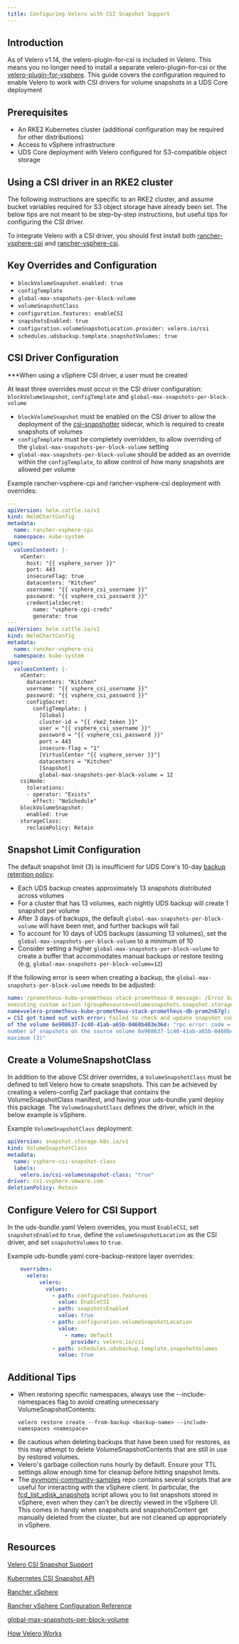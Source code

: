 ```yaml
---
title: Configuring Velero with CSI Snapshot Support
---
```


## Introduction
As of Velero v1.14, the velero-plugin-for-csi is included in Velero. This means you no longer need to install a separate velero-plugin-for-csi or the [velero-plugin-for-vsphere](https://github.com/vmware-tanzu/velero-plugin-for-vsphere). This guide covers the configuration required to enable Velero to work with CSI drivers for volume snapshots in a UDS Core deployment

## Prerequisites
- An RKE2 Kubernetes cluster (additional configuration may be required for other distributions)
- Access to vSphere infrastructure
- UDS Core deployment with Velero configured for S3-compatible object storage

## Using a CSI driver in an RKE2 cluster
The following instructions are specific to an RKE2 cluster, and assume bucket variables required for S3 object storage have already been set. The below tips are not meant to be step-by-step instructions, but useful tips for configuring the CSI driver. 

To integrate Velero with a CSI driver, you should first install both [rancher-vsphere-cpi](https://github.com/rancher/vsphere-charts/tree/main/charts/rancher-vsphere-cpi) and [rancher-vsphere-csi](https://github.com/rancher/vsphere-charts/tree/main/charts/rancher-vsphere-csi).

## Key Overrides and Configuration
- `blockVolumeSnapshot.enabled: true`
- `configTemplate`
- `global-max-snapshots-per-block-volume`
- `volumeSnapshotClass`
- `configuration.features: enableCSI`
- `snapshotsEnabled: true`
- `configuration.volumeSnapshotLocation.provider: velero.io/csi`
- `schedules.udsbackup.template.snapshotVolumes: true`

## CSI Driver Configuration
***When using a vSphere CSI driver, a user must be created

At least three overrides must occur in the CSI driver configuration: `blockVolumeSnapshot`, `configTemplate` and `global-max-snapshots-per-block-volume`
- `blockVolumeSnapshot` must be enabled on the CSI driver to allow the deployment of the [csi-snapshotter](https://github.com/kubernetes-csi/external-snapshotter) sidecar, which is required to create snapshots of volumes
- `configTemplate` must be completely overridden, to allow overriding of the `global-max-snapshots-per-block-volume` setting
- `global-max-snapshots-per-block-volume` should be added as an override within the `configTemplate`, to allow control of how many snapshots are allowed per volume

Example rancher-vsphere-cpi and rancher-vsphere-csi deployment with overrides:

```yaml
---
apiVersion: helm.cattle.io/v1
kind: HelmChartConfig
metadata:
  name: rancher-vsphere-cpi
  namespace: kube-system
spec:
  valuesContent: |-
    vCenter:
      host: "{{ vsphere_server }}"
      port: 443
      insecureFlag: true
      datacenters: "Kitchen"
      username: "{{ vsphere_csi_username }}"
      password: "{{ vsphere_csi_password }}"
      credentialsSecret:
        name: "vsphere-cpi-creds"
        generate: true
---
apiVersion: helm.cattle.io/v1
kind: HelmChartConfig
metadata:
  name: rancher-vsphere-csi
  namespace: kube-system
spec:
  valuesContent: |-
    vCenter:
      datacenters: "Kitchen"
      username: "{{ vsphere_csi_username }}"
      password: "{{ vsphere_csi_password }}"
      configSecret:
        configTemplate: |
          [Global]
          cluster-id = "{{ rke2_token }}"
          user = "{{ vsphere_csi_username }}"
          password = "{{ vsphere_csi_password }}"
          port = 443
          insecure-flag = "1"
          [VirtualCenter "{{ vsphere_server }}"]
          datacenters = "Kitchen"
          [Snapshot]
          global-max-snapshots-per-block-volume = 12
    csiNode:
      tolerations:
      - operator: "Exists"
        effect: "NoSchedule"
    blockVolumeSnapshot:
      enabled: true
    storageClass:
      reclaimPolicy: Retain
```

## Snapshot Limit Configuration
The default snapshot limit (3) is insufficient for UDS Core's 10-day [backup retention policy](https://github.com/defenseunicorns/uds-core/blob/main/src/velero/values/values.yaml#L35-L47). 

- Each UDS backup creates approximately 13 snapshots distributed across volumes
- For a cluster that has 13 volumes, each nightly UDS backup will create 1 snapshot per volume
- After 3 days of backups, the default `global-max-snapshots-per-block-volume` will have been met, and further backups will fail
- To account for 10 days of UDS backups (assuming 13 volumes), set the `global-max-snapshots-per-block-volume` to a minimum of 10
- Consider setting a higher `global-max-snapshots-per-block-volume` to create a buffer that accommodates manual backups or restore testing (e.g, `global-max-snapshots-per-block-volume=12`)

If the following error is seen when creating a backup, the `global-max-snapshots-per-block-volume` needs to be adjusted:
```yaml
name: /prometheus-kube-prometheus-stack-prometheus-0 message: /Error backing up item error: /error
executing custom action (groupResource=volumesnapshots.snapshot.storage.k8s.io, namespace=monitoring,
name=velero-prometheus-kube-prometheus-stack-prometheus-db-prom2n67g): rpc error: code = Unknown desc
= CSI got timed out with error: Failed to check and update snapshot content:\n failed to take snapshot
of the volume 6e908637-1c40-41ab-a65b-0460b403e364: "rpc error: code = FailedPrecondition desc =\n the
number of snapshots on the source volume 6e908637-1c40-41ab-a65b-0460b403e364 reaches the configured
maximum (3)"
```

## Create a VolumeSnapshotClass
In addition to the above CSI driver overrides, a `VolumeSnapshotClass` must be defined to tell Velero how to create snapshots. This can be achieved by creating a velero-config Zarf package that contains the VolumeSnapshotClass manifest, and having your uds-bundle.yaml deploy this package. The `VolumeSnapshotClass` defines the driver, which in the below example is vSphere.

Example `VolumeSnapshotClass` deployment:
```yaml
apiVersion: snapshot.storage.k8s.io/v1
kind: VolumeSnapshotClass
metadata:
  name: vsphere-csi-snapshot-class
  labels:
    velero.io/csi-volumesnapshot-class: "true"
driver: csi.vsphere.vmware.com
deletionPolicy: Retain
```

## Configure Velero for CSI Support
In the uds-bundle.yaml Velero overrides, you must `EnableCSI`, set `snapshotsEnabled` to `true`, define the `volumeSnapshotLocation` as the CSI driver, and set `snapshotVolumes` to `true`. 

Example uds-bundle.yaml core-backup-restore layer overrides:

```yaml
    overrides:
      velero:
          velero:
            values:
              - path: configuration.features
                value: EnableCSI
              - path: snapshotsEnabled
                value: true
              - path: configuration.volumeSnapshotLocation
                value:
                  - name: default
                    provider: velero.io/csi
              - path: schedules.udsbackup.template.snapshotVolumes
                value: true
```

## Additional Tips
- When restoring specific namespaces, always use the --include-namespaces flag to avoid creating unnecessary VolumeSnapshotContents:
    ```
    velero restore create --from-backup <backup-name> --include-namespaces <namespace>
    ```
- Be cautious when deleting backups that have been used for restores, as this may attempt to delete VolumeSnapshotContents that are still in use by restored volumes.
- Velero's garbage collection runs hourly by default. Ensure your TTL settings allow enough time for cleanup before hitting snapshot limits.
- The [pyvmomi-community-samples](https://github.com/vmware/pyvmomi-community-samples/tree/master) repo contains several scripts that are useful for interacting with the vSphere client. In particular, the [fcd_list_vdisk_snapshots](https://github.com/vmware/pyvmomi-community-samples/blob/master/samples/fcd_list_vdisk_snapshots.py) script allows you to list snapshots stored in vSphere, even when they can't be directly viewed in the vSphere UI. This comes in handy when snapshots and snapshotsContent get manually deleted from the cluster, but are not cleaned up appropriately in vSphere.


## Resources
[Velero CSI Snapshot Support](https://velero.io/docs/main/csi/)

[Kubernetes CSI Snapshot API](https://kubernetes.io/docs/concepts/storage/volume-snapshots/)

[Rancher vSphere](https://github.com/rancher/vsphere-charts/tree/main)

[Rancher vSphere Configuration Reference](https://rke.docs.rancher.com/config-options/cloud-providers/vsphere/config-reference)

[global-max-snapshots-per-block-volume](https://techdocs.broadcom.com/us/en/vmware-cis/vsphere/container-storage-plugin/3-0/getting-started-with-vmware-vsphere-container-storage-plug-in-3-0/using-vsphere-container-storage-plug-in/volume-snapshot-and-restore/volume-snapshot-and-restor-0.html#:~:text=For%20a%20better%20performance%2C%20use,default%20is%20set%20to%20three)

[How Velero Works](https://velero.io/docs/main/how-velero-works/)

